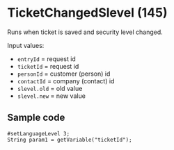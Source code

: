 # TicketChangedSlevel (145)

Runs when ticket is saved and security level changed.

Input values:

* `entryId` = request id
* `ticketId` = request id
* `personId` = customer (person) id
* `contactId` = company (contact) id
* `slevel.old` = old value
* `slevel.new` = new value


## Sample code

```crmscript
#setLanguageLevel 3;
String param1 = getVariable("ticketId");
```
